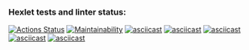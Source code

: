 ### Hexlet tests and linter status:
[![Actions Status](https://github.com/Kudrya33/java-project-61/actions/workflows/hexlet-check.yml/badge.svg)](https://github.com/Kudrya33/java-project-61/actions)
[![Maintainability](https://api.codeclimate.com/v1/badges/28fc7ad6dda86495f1ee/maintainability)](https://codeclimate.com/github/Kudrya33/java-project-61/maintainability)
[![asciicast](https://asciinema.org/a/634312.svg)](https://asciinema.org/a/634312)
[![asciicast](https://asciinema.org/a/634314.svg)](https://asciinema.org/a/634314)
[![asciicast](https://asciinema.org/a/634316.svg)](https://asciinema.org/a/634316)
[![asciicast](https://asciinema.org/a/634317.svg)](https://asciinema.org/a/634317)
[![asciicast](https://asciinema.org/a/634318.svg)](https://asciinema.org/a/634318)







